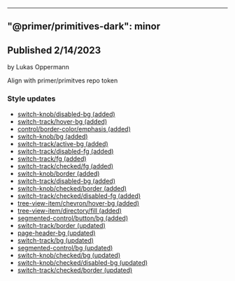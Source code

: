 
---
"@primer/primitives-dark": minor
---
## Published 2/14/2023
by Lukas Oppermann   

Align with primer/primitves repo token

### Style updates
- [switch-knob/disabled-bg (added)](https://www.figma.com/file/EQ1q7R5qtk6gqJLxEx0QHf?node-id=2313:841)
- [switch-track/hover-bg (added)](https://www.figma.com/file/EQ1q7R5qtk6gqJLxEx0QHf?node-id=2313:790)
- [control/border-color/emphasis (added)](https://www.figma.com/file/EQ1q7R5qtk6gqJLxEx0QHf?node-id=2313:465)
- [switch-knob/bg (added)](https://www.figma.com/file/EQ1q7R5qtk6gqJLxEx0QHf?node-id=2313:833)
- [switch-track/active-bg (added)](https://www.figma.com/file/EQ1q7R5qtk6gqJLxEx0QHf?node-id=2313:794)
- [switch-track/disabled-fg (added)](https://www.figma.com/file/EQ1q7R5qtk6gqJLxEx0QHf?node-id=2313:806)
- [switch-track/fg (added)](https://www.figma.com/file/EQ1q7R5qtk6gqJLxEx0QHf?node-id=2313:802)
- [switch-track/checked/fg (added)](https://www.figma.com/file/EQ1q7R5qtk6gqJLxEx0QHf?node-id=2313:822)
- [switch-knob/border (added)](https://www.figma.com/file/EQ1q7R5qtk6gqJLxEx0QHf?node-id=2313:837)
- [switch-track/disabled-bg (added)](https://www.figma.com/file/EQ1q7R5qtk6gqJLxEx0QHf?node-id=2313:798)
- [switch-knob/checked/border (added)](https://www.figma.com/file/EQ1q7R5qtk6gqJLxEx0QHf?node-id=2313:851)
- [switch-track/checked/disabled-fg (added)](https://www.figma.com/file/EQ1q7R5qtk6gqJLxEx0QHf?node-id=2313:826)
- [tree-view-item/chevron/hover-bg (added)](https://www.figma.com/file/EQ1q7R5qtk6gqJLxEx0QHf?node-id=2313:871)
- [tree-view-item/directory/fill (added)](https://www.figma.com/file/EQ1q7R5qtk6gqJLxEx0QHf?node-id=2313:875)
- [segmented-control/button/bg (added)](https://www.figma.com/file/EQ1q7R5qtk6gqJLxEx0QHf?node-id=2313:858)
- [switch-track/border (updated)](https://www.figma.com/file/EQ1q7R5qtk6gqJLxEx0QHf?node-id=1804:905)
- [page-header-bg (updated)](https://www.figma.com/file/EQ1q7R5qtk6gqJLxEx0QHf?node-id=1804:117)
- [switch-track/bg (updated)](https://www.figma.com/file/EQ1q7R5qtk6gqJLxEx0QHf?node-id=1804:901)
- [segmented-control/bg (updated)](https://www.figma.com/file/EQ1q7R5qtk6gqJLxEx0QHf?node-id=1804:933)
- [switch-knob/checked/bg (updated)](https://www.figma.com/file/EQ1q7R5qtk6gqJLxEx0QHf?node-id=1804:925)
- [switch-knob/checked/disabled-bg (updated)](https://www.figma.com/file/EQ1q7R5qtk6gqJLxEx0QHf?node-id=1804:929)
- [switch-track/checked/border (updated)](https://www.figma.com/file/EQ1q7R5qtk6gqJLxEx0QHf?node-id=1804:921)
